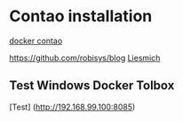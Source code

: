 # Contao installation

[docker contao](http://code-fever.de/artikel/contao-4-2-mit-docker-konfiguration.html)

https://github.com/robisys/blog
[Liesmich](Liesmich.md)

## Test Windows  Docker Tolbox
[Test] (http://192.168.99.100:8085)
